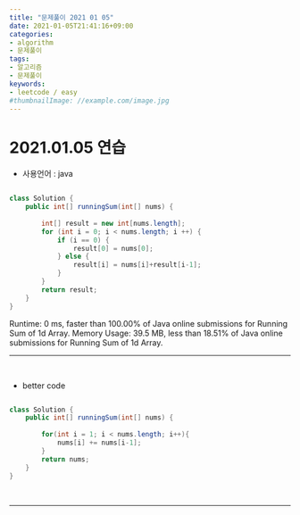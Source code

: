 ```yaml
---
title: "문제풀이 2021 01 05"
date: 2021-01-05T21:41:16+09:00
categories:
- algorithm
- 문제풀이
tags:
- 알고리즘
- 문제풀이
keywords:
- leetcode / easy
#thumbnailImage: //example.com/image.jpg
---
```


<!--more-->
# 2021.01.05 연습

- 사용언어 : java

```java

class Solution {
    public int[] runningSum(int[] nums) {
        
        int[] result = new int[nums.length];
        for (int i = 0; i < nums.length; i ++) {
            if (i == 0) {
                result[0] = nums[0];
            } else {
                result[i] = nums[i]+result[i-1];
            }
        }
        return result; 
    }
}

```

Runtime: 0 ms, faster than 100.00% of Java online submissions for Running Sum of 1d Array.
Memory Usage: 39.5 MB, less than 18.51% of Java online submissions for Running Sum of 1d Array.

-----

&nbsp;

- better code

```java

class Solution {
    public int[] runningSum(int[] nums) {
        
        for(int i = 1; i < nums.length; i++){
            nums[i] += nums[i-1];
        }
        return nums;
    }
}

```

&nbsp;

-----